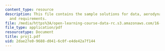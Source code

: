```yaml
---
content_type: resource
description: This file contains the sample solutions for data, aerodynamic models
  and requirements.
file: /media/https%3A/open-learning-course-data-rc.s3.amazonaws.com/16-100-aerodynamics-fall-2005/2dae27e09688d0416c0fe4de42a7f144_proj1.pdf
file_type: application/pdf
resourcetype: Document
title: proj1.pdf
uid: 2dae27e0-9688-d041-6c0f-e4de42a7f144
---
```


